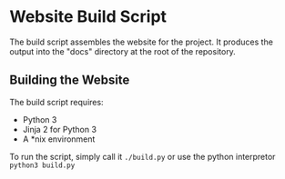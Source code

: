 # Website Build Script
The build script assembles the website for the project. It produces the output
into the "docs" directory at the root of the repository.

## Building the Website
The build script requires:
- Python 3
- Jinja 2 for Python 3
- A \*nix environment

To run the script, simply call it `./build.py` or use the python interpretor
`python3 build.py`
